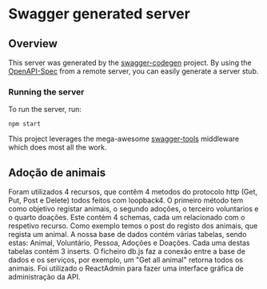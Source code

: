 # Swagger generated server

## Overview
This server was generated by the [swagger-codegen](https://github.com/swagger-api/swagger-codegen) project.  By using the [OpenAPI-Spec](https://github.com/OAI/OpenAPI-Specification) from a remote server, you can easily generate a server stub.

### Running the server
To run the server, run:

```
npm start
```

This project leverages the mega-awesome [swagger-tools](https://github.com/apigee-127/swagger-tools) middleware which does most all the work.

## Adoção de animais

Foram utilizados 4 recursos, que contêm 4 metodos do protocolo http (Get, Put, Post e Delete) todos feitos com loopback4.
O primeiro método tem como objetivo registar animais, o segundo adoções, o terceiro voluntarios e o quarto doações. 
Este contém 4 schemas, cada um relacionado com o respetivo recurso. Como exemplo temos o post do registo dos animais, que regista um animal. 
A nossa base de dados contém várias tabelas, sendo estas: Animal, Voluntário, Pessoa, Adoções e Doações.
Cada uma destas tabelas contém 3 inserts. 
O ficheiro db.js faz a conexão entre a base de dados e os serviços, por exemplo, um "Get all animal" retorna todos os animais. 
Foi utilizado o ReactAdmin para fazer uma interface gráfica de administração da API.

